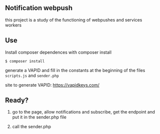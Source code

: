 ## Notification webpush

this project is a study of the functioning of webpushes and services workers


## Use

Install composer dependences with composer install

```
$ composer install
```

generate a VAPID and fill in the constants at the beginning of the files ``` scripts.js ``` and ``` sender.php ```

site to generate VAPID: https://vapidkeys.com/


## Ready?

1) go to the page, allow notifications and subscribe, get the endpoint and put it in the sender.php file

2) call the sender.php